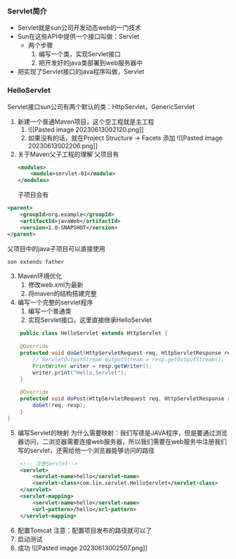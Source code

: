 ### Servlet简介
* Servlet就是sun公司开发动态web的一门技术
* Sun在这些API中提供一个接口叫做：Servlet 
	* 两个步骤
		1. 编写一个类，实现Servlet接口
		2. 把开发好的java类部署到web服务器中
* 把实现了Servlet接口的java程序叫做，Servlet

### HelloServlet
Servlet接口sun公司有两个默认的类：HttpServlet，GenericServlet

1. 新建一个普通Maven项目，这个空工程就是主工程
	1. ![[Pasted image 20230613002120.png]]
	2. 如果没有的话，就在Project Structure -> Facets 添加
		![[Pasted image 20230613002206.png]]
2. 关于Maven父子工程的理解
		父项目有
	```xml
	<modules>  
		<module>servlet-01</module>  
	</modules>
	```
	子项目会有
```xml
<parent>  
	<groupId>org.example</groupId>  
	<artifactId>javaWeb</artifactId>  
	<version>1.0-SNAPSHOT</version>  
</parent>
```

父项目中的java子项目可以直接使用
```xml
son extends father
```

3. Maven环境优化
	1. 修改web.xml为最新
	2. 将maven的结构搭建完整
4. 编写一个完整的servlet程序
	1. 编写一个普通类
	2. 实现Servlet接口，这里直接继承HelloServlet
```java
	public class HelloServlet extends HttpServlet {  
  
	@Override  
	protected void doGet(HttpServletRequest req, HttpServletResponse resp) throws ServletException, IOException {  
		// ServletOutputStream outputStream = resp.getOutputStream();  
		PrintWriter writer = resp.getWriter();  
		writer.print("Hello,Servlet");  
	}  
	  
	@Override  
	protected void doPost(HttpServletRequest req, HttpServletResponse resp) throws ServletException, IOException {  
		doGet(req, resp);  
	}  
}
```
5. 编写Servlet的映射
	为什么需要映射：我们写德是JAVA程序，但是要通过浏览器访问，二浏览器需要连接web服务器，所以我们需要在web服务中注册我们写的servlet，还需给他一个浏览器能够访问的路径
```xml
	<!-- 注册Servlet-->  
	<servlet>  
		<servlet-name>hello</servlet-name>  
		<servlet-class>com.lin.servlet.HelloServlet</servlet-class>  
	</servlet>  
	<servlet-mapping>  
		<servlet-name>hello</servlet-name>  
		<url-pattern>/hello</url-pattern>  
	</servlet-mapping>
```
6. 配置Tomcat
	注意：配置项目发布的路径就可以了
7. 启动测试
8. 成功
![[Pasted image 20230613002507.png]]